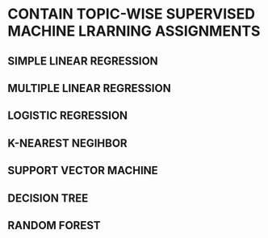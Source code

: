 # CONTAIN TOPIC-WISE SUPERVISED MACHINE LRARNING ASSIGNMENTS

## SIMPLE LINEAR REGRESSION

## MULTIPLE LINEAR REGRESSION

## LOGISTIC REGRESSION

## K-NEAREST NEGIHBOR

## SUPPORT VECTOR MACHINE

## DECISION TREE

## RANDOM FOREST
